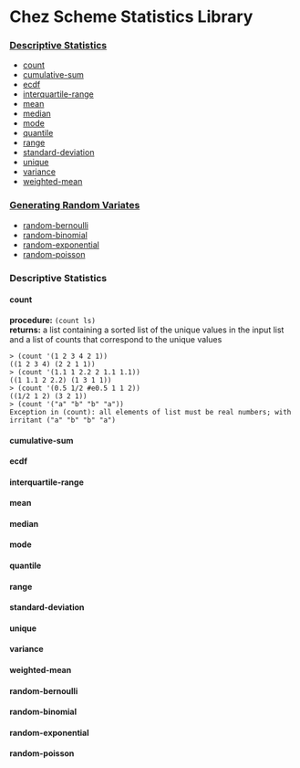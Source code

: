 # Chez Scheme Statistics Library

### [Descriptive Statistics](#descriptive-statistics)
* [count](#count)
* [cumulative-sum](#cumulative-sum)
* [ecdf](#ecdf)
* [interquartile-range](#interquartile-range)
* [mean](#mean)
* [median](#median)
* [mode](#mode)
* [quantile](#quantile)
* [range](#range)
* [standard-deviation](#standard-deviation)
* [unique](#unique)
* [variance](#variance)
* [weighted-mean](#weighted-mean)

### [Generating Random Variates](#generating-random-deviates)

* [random-bernoulli](#random-bernoulli)
* [random-binomial](#random-binomial)
* [random-exponential](#random-exponential)
* [random-poisson](#random-poisson)

### Descriptive Statistics

#### count
**procedure:** `(count ls)`  
**returns:** a list containing a sorted list of the unique values in the input list and a list of counts that correspond to the unique values

```
> (count '(1 2 3 4 2 1))
((1 2 3 4) (2 2 1 1))
> (count '(1.1 1 2.2 2 1.1 1.1))
((1 1.1 2 2.2) (1 3 1 1))
> (count '(0.5 1/2 #e0.5 1 1 2))
((1/2 1 2) (3 2 1))
> (count '("a" "b" "b" "a"))
Exception in (count): all elements of list must be real numbers; with irritant ("a" "b" "b" "a")
```
#### cumulative-sum
#### ecdf
#### interquartile-range
#### mean
#### median
#### mode
#### quantile
#### range
#### standard-deviation
#### unique
#### variance
#### weighted-mean

#### random-bernoulli
#### random-binomial
#### random-exponential
#### random-poisson
